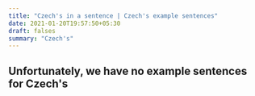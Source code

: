 ```yaml
---
title: "Czech's in a sentence | Czech's example sentences"
date: 2021-01-20T19:57:50+05:30
draft: falses
summary: "Czech's"
---
```

## Unfortunately, we have no example sentences for Czech's                 
